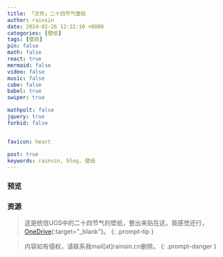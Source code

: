 ```yaml
---
title: 「文件」二十四节气壁纸
author: rainsin
date: 2024-02-26 12:32:10 +0800
categories: [壁纸]
tags: [壁纸]
pin: false
math: false
react: true
mermaid: false
video: false
music: false
cube: false
babel: true
swiper: true

mathpolt: false
jquery: true
forbid: false


favicon: heart

post: true
keywords: rainsin, blog, 壁纸
---
```


<link rel="stylesheet" href="/assets/post/24/index.css"/>

### 预览

<div id="swiper-jieqi"></div>

### 资源

> 这是统信UOS中的二十四节气的壁纸，整出来贴在这，我感觉还行，[OneDrive](https://1drv.ms/f/s!Aoer2cU5SlOFiP5a5AZ6JpO9-uIBFQ?e=NAJZn9){:target="_blank"}。
{: .prompt-tip }

> 内容如有侵权，请联系我<span>mail[at]rainsin.cn</span>删除。
{: .prompt-danger }

<script type="text/babel" src="/assets/post/24/index.js"></script>
